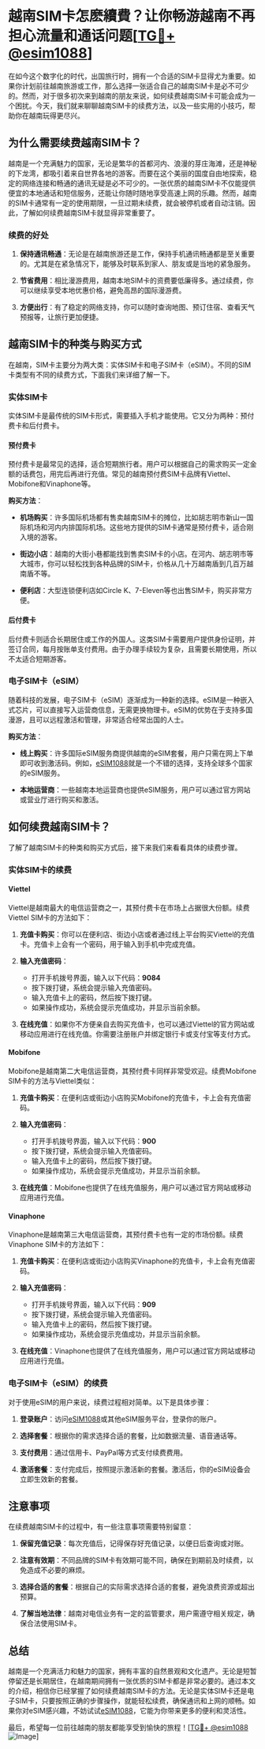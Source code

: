 # 越南SIM卡怎麽續費？让你畅游越南不再担心流量和通话问题[[TG💪+ @esim1088](https://t.me/s/esim1088)]

在如今这个数字化的时代，出国旅行时，拥有一个合适的SIM卡显得尤为重要。如果你计划前往越南旅游或工作，那么选择一张适合自己的越南SIM卡是必不可少的。然而，对于很多初次来到越南的朋友来说，如何续费越南SIM卡可能会成为一个困扰。今天，我们就来聊聊越南SIM卡的续费方法，以及一些实用的小技巧，帮助你在越南玩得更尽兴。

## 为什么需要续费越南SIM卡？

越南是一个充满魅力的国家，无论是繁华的首都河内、浪漫的芽庄海滩，还是神秘的下龙湾，都吸引着来自世界各地的游客。而要在这个美丽的国度自由地探索，稳定的网络连接和畅通的通讯无疑是必不可少的。一张优质的越南SIM卡不仅能提供便宜的本地通话和短信服务，还能让你随时随地享受高速上网的乐趣。然而，越南的SIM卡通常有一定的使用期限，一旦过期未续费，就会被停机或者自动注销。因此，了解如何续费越南SIM卡就显得非常重要了。

### 续费的好处

1. **保持通讯畅通**：无论是在越南旅游还是工作，保持手机通讯畅通都是至关重要的。尤其是在紧急情况下，能够及时联系到家人、朋友或是当地的紧急服务。
   
2. **节省费用**：相比漫游费用，越南本地SIM卡的资费要低廉得多。通过续费，你可以继续享受本地优惠价格，避免高昂的国际漫游费。

3. **方便出行**：有了稳定的网络支持，你可以随时查询地图、预订住宿、查看天气预报等，让旅行更加便捷。

## 越南SIM卡的种类与购买方式

在越南，SIM卡主要分为两大类：实体SIM卡和电子SIM卡（eSIM）。不同的SIM卡类型有不同的续费方式，下面我们来详细了解一下。

### 实体SIM卡

实体SIM卡是最传统的SIM卡形式，需要插入手机才能使用。它又分为两种：预付费卡和后付费卡。

#### 预付费卡

预付费卡是最常见的选择，适合短期旅行者。用户可以根据自己的需求购买一定金额的话费包，用完后再进行充值。常见的越南预付费SIM卡品牌有Viettel、Mobifone和Vinaphone等。

**购买方法**：

- **机场购买**：许多国际机场都有售卖越南SIM卡的摊位，比如胡志明市新山一国际机场和河内内排国际机场。这些地方提供的SIM卡通常是预付费卡，适合刚入境的游客。
  
- **街边小店**：越南的大街小巷都能找到售卖SIM卡的小店。在河内、胡志明市等大城市，你可以轻松找到各种品牌的SIM卡，价格从几十万越南盾到几百万越南盾不等。

- **便利店**：大型连锁便利店如Circle K、7-Eleven等也出售SIM卡，购买非常方便。

#### 后付费卡

后付费卡则适合长期居住或工作的外国人。这类SIM卡需要用户提供身份证明，并签订合同，每月按账单支付费用。由于办理手续较为复杂，且需要长期使用，所以不太适合短期游客。

### 电子SIM卡（eSIM）

随着科技的发展，电子SIM卡（eSIM）逐渐成为一种新的选择。eSIM是一种嵌入式芯片，可以直接写入运营商信息，无需更换物理卡。eSIM的优势在于支持多国漫游，且可以远程激活和管理，非常适合经常出国的人士。

**购买方法**：

- **线上购买**：许多国际eSIM服务商提供越南的eSIM套餐，用户只需在网上下单即可收到激活码。例如，[eSIM1088](https://t.me/s/esim1088)就是一个不错的选择，支持全球多个国家的eSIM服务。

- **本地运营商**：一些越南本地运营商也提供eSIM服务，用户可以通过官方网站或营业厅进行购买和激活。

## 如何续费越南SIM卡？

了解了越南SIM卡的种类和购买方式后，接下来我们来看看具体的续费步骤。

### 实体SIM卡的续费

#### Viettel

Viettel是越南最大的电信运营商之一，其预付费卡在市场上占据很大份额。续费Viettel SIM卡的方法如下：

1. **充值卡购买**：你可以在便利店、街边小店或者通过线上平台购买Viettel的充值卡。充值卡上会有一个密码，用于输入到手机中完成充值。

2. **输入充值密码**：
   - 打开手机拨号界面，输入以下代码：**9084**
   - 按下拨打键，系统会提示输入充值密码。
   - 输入充值卡上的密码，然后按下拨打键。
   - 如果操作成功，系统会提示充值成功，并显示当前余额。

3. **在线充值**：如果你不方便亲自去购买充值卡，也可以通过Viettel的官方网站或移动应用进行在线充值。你需要注册账户并绑定银行卡或支付宝等支付方式。

#### Mobifone

Mobifone是越南第二大电信运营商，其预付费卡同样非常受欢迎。续费Mobifone SIM卡的方法与Viettel类似：

1. **充值卡购买**：在便利店或街边小店购买Mobifone的充值卡，卡上会有充值密码。

2. **输入充值密码**：
   - 打开手机拨号界面，输入以下代码：**900**
   - 按下拨打键，系统会提示输入充值密码。
   - 输入充值卡上的密码，然后按下拨打键。
   - 如果操作成功，系统会提示充值成功，并显示当前余额。

3. **在线充值**：Mobifone也提供了在线充值服务，用户可以通过官方网站或移动应用进行充值。

#### Vinaphone

Vinaphone是越南第三大电信运营商，其预付费卡也有一定的市场份额。续费Vinaphone SIM卡的方法如下：

1. **充值卡购买**：在便利店或街边小店购买Vinaphone的充值卡，卡上会有充值密码。

2. **输入充值密码**：
   - 打开手机拨号界面，输入以下代码：**909**
   - 按下拨打键，系统会提示输入充值密码。
   - 输入充值卡上的密码，然后按下拨打键。
   - 如果操作成功，系统会提示充值成功，并显示当前余额。

3. **在线充值**：Vinaphone也提供了在线充值服务，用户可以通过官方网站或移动应用进行充值。

### 电子SIM卡（eSIM）的续费

对于使用eSIM的用户来说，续费过程相对简单。以下是具体步骤：

1. **登录账户**：访问[eSIM1088](https://t.me/s/esim1088)或其他eSIM服务平台，登录你的账户。

2. **选择套餐**：根据你的需求选择合适的套餐，比如数据流量、语音通话等。

3. **支付费用**：通过信用卡、PayPal等方式支付续费费用。

4. **激活套餐**：支付完成后，按照提示激活新的套餐。激活后，你的eSIM设备会立即生效新的套餐。

## 注意事项

在续费越南SIM卡的过程中，有一些注意事项需要特别留意：

1. **保留充值记录**：每次充值后，记得保存好充值记录，以便日后查询或对账。

2. **注意有效期**：不同品牌的SIM卡有效期可能不同，确保在到期前及时续费，以免造成不必要的麻烦。

3. **选择合适的套餐**：根据自己的实际需求选择合适的套餐，避免浪费资源或超出预算。

4. **了解当地法律**：越南对电信业务有一定的监管要求，用户需遵守相关规定，确保合法使用SIM卡。

## 总结

越南是一个充满活力和魅力的国家，拥有丰富的自然景观和文化遗产。无论是短暂停留还是长期居住，在越南期间拥有一张优质的SIM卡都是非常必要的。通过本文的介绍，相信你已经掌握了如何续费越南SIM卡的方法。无论是实体SIM卡还是电子SIM卡，只要按照正确的步骤操作，就能轻松续费，确保通讯和上网的顺畅。如果你对eSIM感兴趣，不妨试试[eSIM1088](https://t.me/s/esim1088)，它能为你带来更多的便利和灵活性。

最后，希望每一位前往越南的朋友都能享受到愉快的旅程！[[TG💪+ @esim1088](https://t.me/s/esim1088) ![Image](https://i.postimg.cc/4NQfJmqS/Snipaste-2025-05-13-00-14-12.png)]
